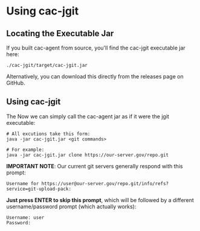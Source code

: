 Using cac-jgit
================


Locating the Executable Jar
----------------

If you built cac-agent from source, you'll find the cac-jgit executable jar here:

	./cac-jgit/target/cac-jgit.jar

Alternatively, you can download this directly from the releases page on GitHub.


Using cac-jgit
----------------

The Now we can simply call the cac-agent jar as if it were the jgit executable:

	# All excutions take this form:
	java -jar cac-jgit.jar <git commands>

	# For example:
	java -jar cac-jgit.jar clone https://our-server.gov/repo.git

**IMPORTANT NOTE**: Our current git servers generally respond with this prompt:

	Username for https://user@our-server.gov/repo.git/info/refs?service=git-upload-pack: 

**Just press ENTER to skip this prompt**, which will be followed by a different username/password prompt (which actually works):

	Username: user
	Password: 
